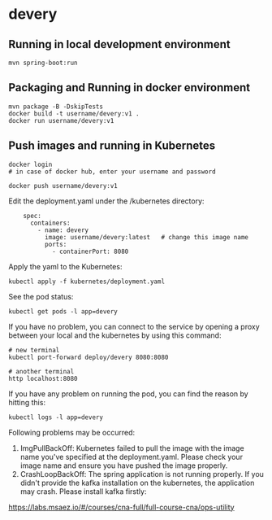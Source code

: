 # devery

## Running in local development environment

```
mvn spring-boot:run
```

## Packaging and Running in docker environment

```
mvn package -B -DskipTests
docker build -t username/devery:v1 .
docker run username/devery:v1
```

## Push images and running in Kubernetes

```
docker login 
# in case of docker hub, enter your username and password

docker push username/devery:v1
```

Edit the deployment.yaml under the /kubernetes directory:
```
    spec:
      containers:
        - name: devery
          image: username/devery:latest   # change this image name
          ports:
            - containerPort: 8080

```

Apply the yaml to the Kubernetes:
```
kubectl apply -f kubernetes/deployment.yaml
```

See the pod status:
```
kubectl get pods -l app=devery
```

If you have no problem, you can connect to the service by opening a proxy between your local and the kubernetes by using this command:
```
# new terminal
kubectl port-forward deploy/devery 8080:8080

# another terminal
http localhost:8080
```

If you have any problem on running the pod, you can find the reason by hitting this:
```
kubectl logs -l app=devery
```

Following problems may be occurred:

1. ImgPullBackOff:  Kubernetes failed to pull the image with the image name you've specified at the deployment.yaml. Please check your image name and ensure you have pushed the image properly.
1. CrashLoopBackOff: The spring application is not running properly. If you didn't provide the kafka installation on the kubernetes, the application may crash. Please install kafka firstly:

https://labs.msaez.io/#/courses/cna-full/full-course-cna/ops-utility

